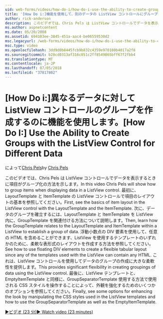 ```yaml
---
uid: web-forms/videos/how-do-i/how-do-i-use-the-ability-to-create-groups-with-the-listview-control-for-different-data
title: '[How Do i:]機能を使用して、別のデータの ListView コントロールにグループを作成する |Microsoft Docs'
author: rick-anderson
description: このビデオでは、Chris Pels は ListView コントロールでデータを表示するときに項目がグループ化の方法を示します。 最初に、ListView の制御で項目のレイアウトの基本を参照してください.
ms.author: aspnetcontent
ms.date: 05/20/2008
ms.assetid: 694103ee-3845-451a-aac4-be06559530d2
msc.legacyurl: /web-forms/videos/how-do-i/how-do-i-use-the-ability-to-create-groups-with-the-listview-control-for-different-data
msc.type: video
ms.openlocfilehash: 3dd9d0b8445fcb9b832c4359e970180b4017a2f8
ms.sourcegitcommit: b28cd0313af316c051c2ff8549865bff67f2fbb4
ms.translationtype: MT
ms.contentlocale: ja-JP
ms.lasthandoff: 07/05/2018
ms.locfileid: "37817802"
---
```

<a name="how-do-i-use-the-ability-to-create-groups-with-the-listview-control-for-different-data"></a><span data-ttu-id="62e81-104">[How Do i:]異なるデータに対して ListView コントロールのグループを作成するのに機能を使用します。</span><span class="sxs-lookup"><span data-stu-id="62e81-104">[How Do I:] Use the Ability to Create Groups with the ListView Control for Different Data</span></span>
====================
<span data-ttu-id="62e81-105">によって[Chris Pels](https://twitter.com/chrispels)</span><span class="sxs-lookup"><span data-stu-id="62e81-105">by [Chris Pels](https://twitter.com/chrispels)</span></span>

<span data-ttu-id="62e81-106">このビデオでは、Chris Pels は ListView コントロールでデータを表示するときに項目がグループ化の方法を示します。</span><span class="sxs-lookup"><span data-stu-id="62e81-106">In this video Chris Pels will show how to group items when displaying data in a ListView control.</span></span> <span data-ttu-id="62e81-107">最初に、LayoutTemplate と ItemTemplate の ListView コントロールで項目のレイアウトの基本を参照してください。</span><span class="sxs-lookup"><span data-stu-id="62e81-107">First, see the basics of item layout in the ListView control with the LayoutTemplate and the ItemTemplate.</span></span> <span data-ttu-id="62e81-108">次に、データのグループを確立するには、LayoutTemplate と ItemTemplate を ListView 内に、GroupTemplate を関連付ける方法について説明します。</span><span class="sxs-lookup"><span data-stu-id="62e81-108">Then, learn how the GroupTemplate relates to the LayoutTemplate and ItemTemplate within a ListView to establish a group of data.</span></span> <span data-ttu-id="62e81-109">浮動小数点の DIV 要素を使用して、任意の HTML を含めることができます、ListView を使用するテンプレートのいずれかのために、柔軟な表形式のレイアウトを作成する方法を参照してください。</span><span class="sxs-lookup"><span data-stu-id="62e81-109">See how to use floating DIV elements to create a flexible tabular layout since any of the templates used with the ListView can contain any HTML.</span></span> <span data-ttu-id="62e81-110">これは、ListView コントロールを使用してデータのグループの作成に大きな柔軟性を提供します。</span><span class="sxs-lookup"><span data-stu-id="62e81-110">This provides significant flexibility in creating groupings of data using the ListView control.</span></span> <span data-ttu-id="62e81-111">最後に、ListView テンプレートと、EmptyItemTemplate と同様に、GroupSeparatorTemplate 使用する方法で使用される CSS スタイルを操作することによって、外観を強化するためのいくつかのオプションを参照してください。</span><span class="sxs-lookup"><span data-stu-id="62e81-111">Finally, see some options for enhancing the look by manipulating the CSS styles used in the ListView templates and how to use the GroupSeparatorTemplate as well as the EmptyItemTemplate.</span></span>

[<span data-ttu-id="62e81-112">&#9654;ビデオ (23 分)</span><span class="sxs-lookup"><span data-stu-id="62e81-112">&#9654; Watch video (23 minutes)</span></span>](https://channel9.msdn.com/Blogs/ASP-NET-Site-Videos/how-do-i-use-the-ability-to-create-groups-with-the-listview-control-for-different-data)
